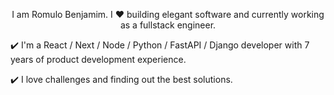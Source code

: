 <p align="center"> I am Romulo Benjamim. I ❤️ building elegant software and currently working as a fullstack engineer. </p>

:heavy_check_mark: I'm a React / Next / Node / Python / FastAPI / Django developer with 7 years of product development experience.

:heavy_check_mark: I love challenges and finding out the best solutions.
